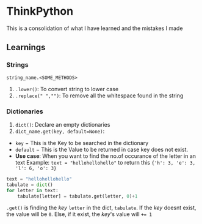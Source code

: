 # ThinkPython

This is a consolidation of what I have learned and the mistakes I made

## Learnings

### Strings

`string_name.<SOME_METHODS>`

1.  `.lower()`: To convert string to lower case
2.  `.replace(" ","")`: To remove all the whitespace found in the string

### Dictionaries

1.  `dict()`: Declare an empty dictionaries
2.  `dict_name.get(key, default=None)`:

- `key` − This is the Key to be searched in the dictionary
- `default` − This is the Value to be returned in case key does not exist.
- **Use case**: When you want to find the no.of occurance of the letter in an text
Example: 
`text = "hellohellohello"` to return this `{'h': 3, 'e': 3, 'l': 6, 'o': 3}`

```python
text = "hellohellohello"
tabulate = dict()
for letter in text:
    tabulate[letter] = tabulate.get(letter, 0)+1  
```

`.get()` is finding the _key_ `letter` in the dict, `tabulate`. If the _key_ doesnt exist, the value will be `0`. Else, if it exist, the _key_'s value will `+= 1`
